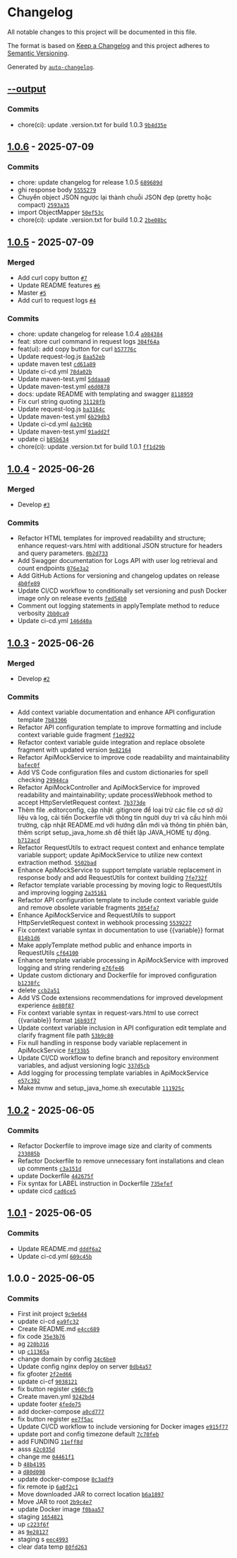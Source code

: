 # Changelog

All notable changes to this project will be documented in this file.

The format is based on [Keep a Changelog](https://keepachangelog.com/en/1.0.0/)
and this project adheres to [Semantic Versioning](https://semver.org/spec/v2.0.0.html).

Generated by [`auto-changelog`](https://github.com/CookPete/auto-changelog).

## [--output](https://github.com/nguyenquy0710/Webhook-MockAPI/compare/1.0.6...--output)

### Commits

- chore(ci): update .version.txt for build 1.0.3 [`9b4d35e`](https://github.com/nguyenquy0710/Webhook-MockAPI/commit/9b4d35e12c245afe9d09c48346102a446a55869a)

## [1.0.6](https://github.com/nguyenquy0710/Webhook-MockAPI/compare/1.0.5...1.0.6) - 2025-07-09

### Commits

- chore: update changelog for release 1.0.5 [`689689d`](https://github.com/nguyenquy0710/Webhook-MockAPI/commit/689689d6b327bc143cd5bde1ea525d80a1f382d2)
- ghi response body [`5555279`](https://github.com/nguyenquy0710/Webhook-MockAPI/commit/55552793a7c83e16709064e5684375daa72a8ebd)
- Chuyển object JSON ngược lại thành chuỗi JSON đẹp (pretty hoặc compact) [`2593a35`](https://github.com/nguyenquy0710/Webhook-MockAPI/commit/2593a35b6871f4c7a9887f3952babafb94af6a2a)
- import ObjectMapper [`50ef53c`](https://github.com/nguyenquy0710/Webhook-MockAPI/commit/50ef53cc9bcf64ce4a52173d166f742b80a3f221)
- chore(ci): update .version.txt for build 1.0.2 [`2be08bc`](https://github.com/nguyenquy0710/Webhook-MockAPI/commit/2be08bc85a26e19785dfe1db148af1ef7fc61ad9)

## [1.0.5](https://github.com/nguyenquy0710/Webhook-MockAPI/compare/1.0.4...1.0.5) - 2025-07-09

### Merged

- Add curl copy button [`#7`](https://github.com/nguyenquy0710/Webhook-MockAPI/pull/7)
- Update README features [`#6`](https://github.com/nguyenquy0710/Webhook-MockAPI/pull/6)
- Master [`#5`](https://github.com/nguyenquy0710/Webhook-MockAPI/pull/5)
- Add curl to request logs [`#4`](https://github.com/nguyenquy0710/Webhook-MockAPI/pull/4)

### Commits

- chore: update changelog for release 1.0.4 [`a984384`](https://github.com/nguyenquy0710/Webhook-MockAPI/commit/a984384a2922cfc761ef98886e601cd4f4364e54)
- feat: store curl command in request logs [`304f64a`](https://github.com/nguyenquy0710/Webhook-MockAPI/commit/304f64ac1d6ad800ae2452df683e875cecdb24bb)
- feat(ui): add copy button for curl [`b57776c`](https://github.com/nguyenquy0710/Webhook-MockAPI/commit/b57776c5ed5da0322cf9069b37c433dc07991317)
- Update request-log.js [`8aa52eb`](https://github.com/nguyenquy0710/Webhook-MockAPI/commit/8aa52eb34992c8835a2457287efb941666115a1b)
- update maven test [`cd61a89`](https://github.com/nguyenquy0710/Webhook-MockAPI/commit/cd61a89d438238c3520bf72e2c1b62674c4678ef)
- Update ci-cd.yml [`78da02b`](https://github.com/nguyenquy0710/Webhook-MockAPI/commit/78da02b577ebf04945660fe64f334045651f7a4c)
- Update maven-test.yml [`5ddaaa0`](https://github.com/nguyenquy0710/Webhook-MockAPI/commit/5ddaaa0df8025f3a6e26ecef4c3c9a7f26e5abf0)
- Update maven-test.yml [`e6d0878`](https://github.com/nguyenquy0710/Webhook-MockAPI/commit/e6d0878c07e17b6e3f58bd8079c0df1879c54ab7)
- docs: update README with templating and swagger [`8118959`](https://github.com/nguyenquy0710/Webhook-MockAPI/commit/81189594f5a0740d611e7c5d93d7a4df0ad76563)
- Fix curl string quoting [`31128fb`](https://github.com/nguyenquy0710/Webhook-MockAPI/commit/31128fb0893e0634bef74dfc69ef596bf976c3a7)
- Update request-log.js [`ba3164c`](https://github.com/nguyenquy0710/Webhook-MockAPI/commit/ba3164c1fadb53ff72860182991fc8894576914e)
- Update maven-test.yml [`6b29db3`](https://github.com/nguyenquy0710/Webhook-MockAPI/commit/6b29db39d7b1a07e24e97108c37ad73dcafd1cda)
- Update ci-cd.yml [`4a3c96b`](https://github.com/nguyenquy0710/Webhook-MockAPI/commit/4a3c96b96965cebb1c5e67154ce55412db381b14)
- Update maven-test.yml [`91add2f`](https://github.com/nguyenquy0710/Webhook-MockAPI/commit/91add2f55779b52c8d6c2edcfaa7a119e66b0bbb)
- update ci [`b85b634`](https://github.com/nguyenquy0710/Webhook-MockAPI/commit/b85b6343b1a61875938fa61acbfe56919b8b67fe)
- chore(ci): update .version.txt for build 1.0.1 [`ff1d29b`](https://github.com/nguyenquy0710/Webhook-MockAPI/commit/ff1d29bd4b91986725a4ea22cf4d660c9419817a)

## [1.0.4](https://github.com/nguyenquy0710/Webhook-MockAPI/compare/1.0.3...1.0.4) - 2025-06-26

### Merged

- Develop [`#3`](https://github.com/nguyenquy0710/Webhook-MockAPI/pull/3)

### Commits

- Refactor HTML templates for improved readability and structure; enhance request-vars.html with additional JSON structure for headers and query parameters. [`0b2d733`](https://github.com/nguyenquy0710/Webhook-MockAPI/commit/0b2d73378fb49995dc2aee67d0b86c2cce19ceff)
- Add Swagger documentation for Logs API with user log retrieval and count endpoints [`076e3a2`](https://github.com/nguyenquy0710/Webhook-MockAPI/commit/076e3a2a5c32b230a65284a3b856796c19e42977)
- Add GitHub Actions for versioning and changelog updates on release [`4b0fe89`](https://github.com/nguyenquy0710/Webhook-MockAPI/commit/4b0fe8961bdcbe21199d73aa63ac69fba64b6619)
- Update CI/CD workflow to conditionally set versioning and push Docker image only on release events [`fed54b0`](https://github.com/nguyenquy0710/Webhook-MockAPI/commit/fed54b0afc64b2e33f9f7453796dff5a0621a27a)
- Comment out logging statements in applyTemplate method to reduce verbosity [`2bb0ca9`](https://github.com/nguyenquy0710/Webhook-MockAPI/commit/2bb0ca9b057430fde272f25a88133f691ccbc47e)
- Update ci-cd.yml [`146d40a`](https://github.com/nguyenquy0710/Webhook-MockAPI/commit/146d40a53a301a96ae4d651025aa2966bcaa898f)

## [1.0.3](https://github.com/nguyenquy0710/Webhook-MockAPI/compare/1.0.2...1.0.3) - 2025-06-26

### Merged

- Develop [`#2`](https://github.com/nguyenquy0710/Webhook-MockAPI/pull/2)

### Commits

- Add context variable documentation and enhance API configuration template [`7b83306`](https://github.com/nguyenquy0710/Webhook-MockAPI/commit/7b833061196df9b215d211c4179a4a7b6dbc9f0c)
- Refactor API configuration template to improve formatting and include context variable guide fragment [`f1ed922`](https://github.com/nguyenquy0710/Webhook-MockAPI/commit/f1ed922f6828475ea348042a97be1f11bedc1c19)
- Refactor context variable guide integration and replace obsolete fragment with updated version [`9e82164`](https://github.com/nguyenquy0710/Webhook-MockAPI/commit/9e82164b91494fa674413b08a3ac9826f352773d)
- Refactor ApiMockService to improve code readability and maintainability [`bafec0f`](https://github.com/nguyenquy0710/Webhook-MockAPI/commit/bafec0faa701d9b222c93a156e179bcc20b327dd)
- Add VS Code configuration files and custom dictionaries for spell checking [`29944ca`](https://github.com/nguyenquy0710/Webhook-MockAPI/commit/29944ca5e8490c6e5fff48641aae4b05166cc5b2)
- Refactor ApiMockController and ApiMockService for improved readability and maintainability; update processWebhook method to accept HttpServletRequest context. [`7b373de`](https://github.com/nguyenquy0710/Webhook-MockAPI/commit/7b373de222be35ffa01a7dfaefd605248deb3a32)
- Thêm file .editorconfig, cập nhật .gitignore để loại trừ các file cơ sở dữ liệu và log, cải tiến Dockerfile với thông tin người duy trì và cấu hình môi trường, cập nhật README.md với hướng dẫn mới và thông tin phiên bản, thêm script setup_java_home.sh để thiết lập JAVA_HOME tự động. [`b712acd`](https://github.com/nguyenquy0710/Webhook-MockAPI/commit/b712acd59e618cf03996300e6a338b2efda6e526)
- Refactor RequestUtils to extract request context and enhance template variable support; update ApiMockService to utilize new context extraction method. [`5502bad`](https://github.com/nguyenquy0710/Webhook-MockAPI/commit/5502badaf1c96b39fa0dc3a2990ce3957d4979c1)
- Enhance ApiMockService to support template variable replacement in response body and add RequestUtils for context building [`7fe732f`](https://github.com/nguyenquy0710/Webhook-MockAPI/commit/7fe732fc14b0ae042a43a1f2e0745766a8f9a320)
- Refactor template variable processing by moving logic to RequestUtils and improving logging [`2a35161`](https://github.com/nguyenquy0710/Webhook-MockAPI/commit/2a35161202d188f9893518b5afcf33d2e0e47ea0)
- Refactor API configuration template to include context variable guide and remove obsolete variable fragments [`3054fa7`](https://github.com/nguyenquy0710/Webhook-MockAPI/commit/3054fa72ad9612a0eddb9ad7b4508c1fc695cb4d)
- Enhance ApiMockService and RequestUtils to support HttpServletRequest context in webhook processing [`5539227`](https://github.com/nguyenquy0710/Webhook-MockAPI/commit/553922737decd4a3c4a4c50c2c79582c3dd62192)
- Fix context variable syntax in documentation to use {{variable}} format [`814b1d6`](https://github.com/nguyenquy0710/Webhook-MockAPI/commit/814b1d6f8ee8b7d28209ed0bd9c7ded5ca49797b)
- Make applyTemplate method public and enhance imports in RequestUtils [`cf64100`](https://github.com/nguyenquy0710/Webhook-MockAPI/commit/cf64100d926cc1cc0a3f81908211d58289a4fe53)
- Enhance template variable processing in ApiMockService with improved logging and string rendering [`e76fe46`](https://github.com/nguyenquy0710/Webhook-MockAPI/commit/e76fe462c05ea9fc03204c4ad36314a7359c66a8)
- Update custom dictionary and Dockerfile for improved configuration [`b1238fc`](https://github.com/nguyenquy0710/Webhook-MockAPI/commit/b1238fceb5c01bfd3e1df39198368c54e70a58a9)
- delete [`ccb2a51`](https://github.com/nguyenquy0710/Webhook-MockAPI/commit/ccb2a51b151e7cb2ceb9aaaf8616134d0edec067)
- Add VS Code extensions recommendations for improved development experience [`4e80f87`](https://github.com/nguyenquy0710/Webhook-MockAPI/commit/4e80f87ee75d780fcf061745920524e99effa311)
- Fix context variable syntax in request-vars.html to use correct {{variable}} format [`16b93f7`](https://github.com/nguyenquy0710/Webhook-MockAPI/commit/16b93f7be62f2de85f416e5934a18787471c9f02)
- Update context variable inclusion in API configuration edit template and clarify fragment file path [`53b9c80`](https://github.com/nguyenquy0710/Webhook-MockAPI/commit/53b9c8080ede58271b6285db62f25db4529a1144)
- Fix null handling in response body variable replacement in ApiMockService [`f4f33b5`](https://github.com/nguyenquy0710/Webhook-MockAPI/commit/f4f33b5ceb4412800d59fa4f9ed0fd092948df9b)
- Update CI/CD workflow to define branch and repository environment variables, and adjust versioning logic [`337d5cb`](https://github.com/nguyenquy0710/Webhook-MockAPI/commit/337d5cb8f01cdcaf508d58057db2901e83df6872)
- Add logging for processing template variables in ApiMockService [`e57c392`](https://github.com/nguyenquy0710/Webhook-MockAPI/commit/e57c3924fbfde222fd4b70ffbe5171bccfc257cb)
- Make mvnw and setup_java_home.sh executable [`111925c`](https://github.com/nguyenquy0710/Webhook-MockAPI/commit/111925cc8df24a079507cd6da80774ccd4005254)

## [1.0.2](https://github.com/nguyenquy0710/Webhook-MockAPI/compare/1.0.1...1.0.2) - 2025-06-05

### Commits

- Refactor Dockerfile to improve image size and clarity of comments [`233085b`](https://github.com/nguyenquy0710/Webhook-MockAPI/commit/233085bc36c638ba94ec430b9bf9d340bc047d05)
- Refactor Dockerfile to remove unnecessary font installations and clean up comments [`c3a151d`](https://github.com/nguyenquy0710/Webhook-MockAPI/commit/c3a151dd9b8d1ced31046a683a0524bd6d307b4c)
- update Dockerfile [`442675f`](https://github.com/nguyenquy0710/Webhook-MockAPI/commit/442675fb71ab8d0b9f22ef2fc822fd27db1def16)
- Fix syntax for LABEL instruction in Dockerfile [`735efef`](https://github.com/nguyenquy0710/Webhook-MockAPI/commit/735efef629d120c1b237720a743cf20d38e650be)
- update cicd [`cad6ce5`](https://github.com/nguyenquy0710/Webhook-MockAPI/commit/cad6ce577961484d331603f9cee2244aaf85760a)

## [1.0.1](https://github.com/nguyenquy0710/Webhook-MockAPI/compare/1.0.0...1.0.1) - 2025-06-05

### Commits

- Update README.md [`dddf6a2`](https://github.com/nguyenquy0710/Webhook-MockAPI/commit/dddf6a269090d3eaac9bc5c0373af19d01d4160d)
- Update ci-cd.yml [`609c45b`](https://github.com/nguyenquy0710/Webhook-MockAPI/commit/609c45b467e37c032ec0f5e73cfef5f80df0562d)

## 1.0.0 - 2025-06-05

### Commits

- First init project [`9c9e644`](https://github.com/nguyenquy0710/Webhook-MockAPI/commit/9c9e644f5801acc46fe3dc99479bfda6976c65e2)
- update ci-cd [`ea9fc32`](https://github.com/nguyenquy0710/Webhook-MockAPI/commit/ea9fc32de6d8b1d448fc021eee285e77e2f18d26)
- Create README.md [`e4cc689`](https://github.com/nguyenquy0710/Webhook-MockAPI/commit/e4cc68927ec877b67f89a0fbc51c3271c8217779)
- fix code [`35e3b76`](https://github.com/nguyenquy0710/Webhook-MockAPI/commit/35e3b76db6b8276542553967e9e96ecbcc1b2030)
- ag [`220b316`](https://github.com/nguyenquy0710/Webhook-MockAPI/commit/220b31645d457e4b1d0c6bdafa2b896a69160e04)
- up [`c11365a`](https://github.com/nguyenquy0710/Webhook-MockAPI/commit/c11365a357a4ad9299d9be39302d1e17fcdbdc19)
- change domain by config [`34c6be0`](https://github.com/nguyenquy0710/Webhook-MockAPI/commit/34c6be08a3c7092ed0c4dc7dc39a1de12a01bc80)
- Update config nginx deploy on server [`0db4a57`](https://github.com/nguyenquy0710/Webhook-MockAPI/commit/0db4a57623dc0ae46c151baa77ad381590f08068)
- fix gfooter [`2f2ed66`](https://github.com/nguyenquy0710/Webhook-MockAPI/commit/2f2ed66ccfbe7c2dc43becb2053e75949be1d77b)
- update ci-cf [`9038121`](https://github.com/nguyenquy0710/Webhook-MockAPI/commit/9038121390d9ccabea5e55abc61eb169da32b027)
- fix button register [`c960cfb`](https://github.com/nguyenquy0710/Webhook-MockAPI/commit/c960cfbd8defe7ab0d9cfd22d1adb4139af0a100)
- Create maven.yml [`9242bd4`](https://github.com/nguyenquy0710/Webhook-MockAPI/commit/9242bd4f8b18c16b76b2cc9eb8e1d5dcdaf9746d)
- update footer [`4fede75`](https://github.com/nguyenquy0710/Webhook-MockAPI/commit/4fede75a1d2d311e4b1b032e65f9021e42f054e7)
- add docker-compose [`a0cd777`](https://github.com/nguyenquy0710/Webhook-MockAPI/commit/a0cd7778a0d19908a04c60b7ee2bd618ea3d757e)
- fix button register [`ee7f5ac`](https://github.com/nguyenquy0710/Webhook-MockAPI/commit/ee7f5ac9029cfa0be832f43a00bc865f7decb300)
- Update CI/CD workflow to include versioning for Docker images [`e915f77`](https://github.com/nguyenquy0710/Webhook-MockAPI/commit/e915f77383b62a038b186f95f12e52348d4cc74f)
- update port and config timezone default [`7c70feb`](https://github.com/nguyenquy0710/Webhook-MockAPI/commit/7c70feb633755cd14b94ce0759e25e94275773a3)
- add FUNDING [`11eff8d`](https://github.com/nguyenquy0710/Webhook-MockAPI/commit/11eff8d62883d5018aede8f038813db4c39437b7)
- asss [`42c035d`](https://github.com/nguyenquy0710/Webhook-MockAPI/commit/42c035dc4b27f54f4582a5e20b38019c78ea6b22)
- change me [`04461f1`](https://github.com/nguyenquy0710/Webhook-MockAPI/commit/04461f12123e17e2598c38fbe3c1a012ba79558b)
- b [`48b4195`](https://github.com/nguyenquy0710/Webhook-MockAPI/commit/48b4195547736a31ae9517d3b7b54509310c0927)
- a [`d80d098`](https://github.com/nguyenquy0710/Webhook-MockAPI/commit/d80d098f816ae04d2a6e2dc185655d093cab599a)
- update docker-compose [`0c3adf9`](https://github.com/nguyenquy0710/Webhook-MockAPI/commit/0c3adf98c61cbb97b83a3a38df923197414096c1)
- fix remote ip [`6a0f2c1`](https://github.com/nguyenquy0710/Webhook-MockAPI/commit/6a0f2c13c7c2e00f6c05c4e24a71e03c4a1fbd22)
- Move downloaded JAR to correct location [`b6a1897`](https://github.com/nguyenquy0710/Webhook-MockAPI/commit/b6a1897871783fdbafd911199fa19021879ce601)
- Move JAR to root [`2b9c4e7`](https://github.com/nguyenquy0710/Webhook-MockAPI/commit/2b9c4e726c4d64a5f466556baf9921b436316f5e)
- update Docker image [`f0baa57`](https://github.com/nguyenquy0710/Webhook-MockAPI/commit/f0baa57a2145cb665a9760e040412e2c0db9eab8)
- staging [`1654821`](https://github.com/nguyenquy0710/Webhook-MockAPI/commit/16548219524af767b87258c98823d97140565a72)
- up [`c223f6f`](https://github.com/nguyenquy0710/Webhook-MockAPI/commit/c223f6f70d5647d0a73f33d9ee796f736cd479ba)
- as [`9e28127`](https://github.com/nguyenquy0710/Webhook-MockAPI/commit/9e2812783fcf523b328a823755c591f74055fb7d)
- staging s [`eec4993`](https://github.com/nguyenquy0710/Webhook-MockAPI/commit/eec49933764643e4191fc136650874a530062467)
- clear data temp [`80fd263`](https://github.com/nguyenquy0710/Webhook-MockAPI/commit/80fd263401537dc716d860629668085c2fc558a3)
